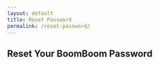 ```yaml
---
layout: default
title: Reset Password
permalink: /reset-password/
---
```


<h2>Reset Your BoomBoom Password</h2>
<div id="reset-password-form" style="display: none;">
  <input type="password" id="new-password" placeholder="New password" />
  <button onclick="submitNewPassword()">Reset Password</button>
</div>
<div id="message"></div>

<script src="https://www.gstatic.com/firebasejs/10.12.0/firebase-app.js"></script>
<script src="https://www.gstatic.com/firebasejs/10.12.0/firebase-auth.js"></script>
<script>
  const firebaseConfig = {
    apiKey: "YOUR_API_KEY",
    authDomain: "YOUR_PROJECT_ID.firebaseapp.com"
  };
  firebase.initializeApp(firebaseConfig);

  const params = new URLSearchParams(window.location.search);
  const oobCode = params.get('oobCode');

  if (!oobCode) {
    document.getElementById('message').innerText = 'Missing reset code.';
  } else {
    firebase.auth().verifyPasswordResetCode(oobCode)
      .then(() => {
        document.getElementById('reset-password-form').style.display = 'block';
      })
      .catch(() => {
        document.getElementById('message').innerText = 'Invalid or expired password reset link.';
      });
  }

  function submitNewPassword() {
    const newPassword = document.getElementById('new-password').value;
    firebase.auth().confirmPasswordReset(oobCode, newPassword)
      .then(() => {
        document.getElementById('message').innerText = 'Password has been reset.';
        document.getElementById('reset-password-form').style.display = 'none';
      })
      .catch(() => {
        document.getElementById('message').innerText = 'Error resetting password.';
      });
  }
</script>
